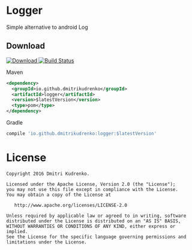 Logger
========

Simple alternative to android Log

Download
--------
[ ![Download](https://api.bintray.com/packages/dmitrikudrenko/maven/Logger/images/download.svg) ](https://bintray.com/dmitrikudrenko/maven/Logger/_latestVersion)
[![Build Status](https://travis-ci.org/dmitrikudrenko/Logger.svg?branch=master)](https://travis-ci.org/dmitrikudrenko/Logger)

Maven
```xml
<dependency>
  <groupId>io.github.dmitrikudrenko</groupId>
  <artifactId>logger</artifactId>
  <version>$latestVersion</version>
  <type>pom</type>
</dependency>
```

Gradle
```groovy
compile 'io.github.dmitrikudrenko:logger:$latestVersion'
```

License
=======

    Copyright 2016 Dmitri Kudrenko.

    Licensed under the Apache License, Version 2.0 (the "License");
    you may not use this file except in compliance with the License.
    You may obtain a copy of the License at

       http://www.apache.org/licenses/LICENSE-2.0

    Unless required by applicable law or agreed to in writing, software
    distributed under the License is distributed on an "AS IS" BASIS,
    WITHOUT WARRANTIES OR CONDITIONS OF ANY KIND, either express or implied.
    See the License for the specific language governing permissions and
    limitations under the License.